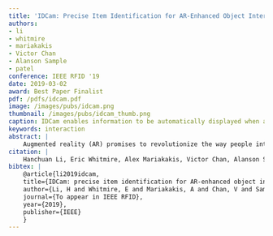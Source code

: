 ```yaml
---
title: 'IDCam: Precise Item Identification for AR-Enhanced Object Interactions'
authors:
- li
- whitmire
- mariakakis
- Victor Chan
- Alanson Sample
- patel
conference: IEEE RFID '19
date: 2019-03-02
award: Best Paper Finalist
pdf: /pdfs/idcam.pdf
image: /images/pubs/idcam.png
thumbnail: /images/pubs/idcam_thumb.png
caption: IDCam enables information to be automatically displayed when acustomer wearing an AR headset interacts with a product
keywords: interaction
abstract: |
    Augmented reality (AR) promises to revolutionize the way people interact with their surroundings by seamlessly overlaying virtual information onto the physical world. To improve the quality of such information, AR systems need to identify the object with which the user is interacting. AR systems today heavily rely on computer vision for object identification; however, state-of-the-art computer vision systems can only identify the general object categories, rather than their precise identity. In this work, we propose IDCam, a system that fuses RFID and computer vision for precise item identification in AR object-oriented interactions. IDCam simultaneously tracks users' hands using a depth camera and generates motion traces for RFID-tagged objects. The system then correlates traces from vision and RFID to match item identities with user interactions. We tested our system through a simulated retail scenario where 5 participants interacted with a clothing rack simultaneously. In our evaluation study deployed in a lab environment, IDCam identified item interactions with an accuracy of 82.0% within 2 seconds. 
citation: |
    Hanchuan Li, Eric Whitmire, Alex Mariakakis, Victor Chan, Alanson Sample, and Shwetak N. Patel. "IDCam: precise item identification for AR-enhanced object interactions." To appear in IEEE RFID 2019.
bibtex: |
    @article{li2019idcam,
    title={IDCam: precise item identification for AR-enhanced object interactions},
    author={Li, H and Whitmire, E and Mariakakis, A and Chan, V and Sample, A and Patel, S},
    journal={To appear in IEEE RFID},
    year={2019},
    publisher={IEEE}
    }
---
```

